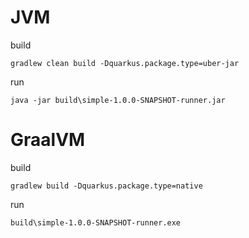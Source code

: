# JVM

build
```
gradlew clean build -Dquarkus.package.type=uber-jar
```

run  
```
java -jar build\simple-1.0.0-SNAPSHOT-runner.jar
```


# GraalVM

build
```
gradlew build -Dquarkus.package.type=native
```

run  
```
build\simple-1.0.0-SNAPSHOT-runner.exe
```